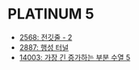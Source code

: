 # PLATINUM 5
- [2568: 전깃줄 - 2](2568.py)
- [2887: 행성 터널](2887.py)
- [14003: 가장 긴 증가하는 부분 수열 5](14003.py)